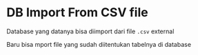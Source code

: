 # DB Import From CSV file
Database yang datanya bisa diimport dari file ```.csv``` external

Baru bisa mport file yang sudah diitentukan tabelnya di database
